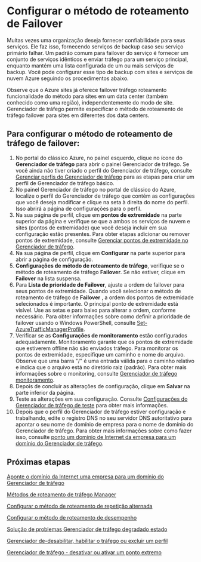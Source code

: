 <properties
   pageTitle="Configurar o método de roteamento de tráfego do Gerenciador de tráfego failover | Microsoft Azure"
   description="Este artigo ajudará você a configurar o método de roteamento de tráfego de failover no Gerenciador de tráfego"
   services="traffic-manager"
   documentationCenter=""
   authors="sdwheeler"
   manager="carmonm"
   editor="tysonn" />
<tags
   ms.service="traffic-manager"
   ms.devlang="na"
   ms.topic="article"
   ms.tgt_pltfrm="na"
   ms.workload="infrastructure-services"
   ms.date="10/18/2016"
   ms.author="sewhee" />
<!-- repub for nofollow -->

# <a name="configure-failover-routing-method"></a>Configurar o método de roteamento de Failover

Muitas vezes uma organização deseja fornecer confiabilidade para seus serviços. Ele faz isso, fornecendo serviços de backup caso seu serviço primário falhar. Um padrão comum para failover do serviço é fornecer um conjunto de serviços idênticos e enviar tráfego para um serviço principal, enquanto mantém uma lista configurada de um ou mais serviços de backup. Você pode configurar esse tipo de backup com sites e serviços de nuvem Azure seguindo os procedimentos abaixo.

Observe que o Azure sites já oferece failover tráfego roteamento funcionalidade do método para sites em um data center (também conhecido como uma região), independentemente do modo de site. Gerenciador de tráfego permite especificar o método de roteamento de tráfego failover para sites em diferentes dos data centers.

## <a name="to-configure-failover-traffic-routing-method"></a>Para configurar o método de roteamento de tráfego de failover:

1. No portal do clássico Azure, no painel esquerdo, clique no ícone do **Gerenciador de tráfego** para abrir o painel Gerenciador de tráfego. Se você ainda não tiver criado o perfil do Gerenciador de tráfego, consulte [Gerenciar perfis do Gerenciador de tráfego](traffic-manager-manage-profiles.md) para as etapas para criar um perfil de Gerenciador de tráfego básico.
2. No painel Gerenciador de tráfego no portal de clássico do Azure, localize o perfil do Gerenciador de tráfego que contém as configurações que você deseja modificar e clique na seta à direita do nome do perfil. Isso abrirá a página de configurações para o perfil.
3. Na sua página de perfil, clique em **pontos de extremidade** na parte superior da página e verifique se que a ambos os serviços de nuvem e sites (pontos de extremidade) que você deseja incluir em sua configuração estão presentes. Para obter etapas adicionar ou remover pontos de extremidade, consulte [Gerenciar pontos de extremidade no Gerenciador de tráfego](traffic-manager-endpoints.md).
4. Na sua página de perfil, clique em **Configurar** na parte superior para abrir a página de configuração.
5. **Configurações de método de roteamento de tráfego**, verifique se o método de roteamento de tráfego **Failover**. Se não estiver, clique em **Failover** na lista suspensa.
6. Para **Lista de prioridade de Failover**, ajuste a ordem de failover para seus pontos de extremidade. Quando você selecionar o método de roteamento de tráfego de **Failover** , a ordem dos pontos de extremidade selecionados é importante. O principal ponto de extremidade está visível. Use as setas e para baixo para alterar a ordem, conforme necessário. Para obter informações sobre como definir a prioridade de failover usando o Windows PowerShell, consulte [Set-AzureTrafficManagerProfile](http://go.microsoft.com/fwlink/p/?LinkId=400880).
7. Verificar se as **Configurações de monitoramento** estão configurados adequadamente. Monitoramento garante que os pontos de extremidade que estiverem offline não são enviados tráfego. Para monitorar os pontos de extremidade, especifique um caminho e nome do arquivo. Observe que uma barra "/" é uma entrada válida para o caminho relativo e indica que o arquivo está no diretório raiz (padrão). Para obter mais informações sobre o monitoring, consulte [Gerenciador de tráfego monitoramento](traffic-manager-monitoring.md).
8. Depois de concluir as alterações de configuração, clique em **Salvar** na parte inferior da página.
9. Teste as alterações em sua configuração. Consulte [Configurações do Gerenciador de tráfego de teste](traffic-manager-testing-settings.md) para obter mais informações.
10. Depois que o perfil do Gerenciador de tráfego estiver configuração e trabalhando, edite o registro DNS no seu servidor DNS autoritativo para apontar o seu nome de domínio de empresa para o nome de domínio do Gerenciador de tráfego. Para obter mais informações sobre como fazer isso, consulte [ponto um domínio de Internet da empresa para um domínio do Gerenciador de tráfego](traffic-manager-point-internet-domain.md).

## <a name="next-steps"></a>Próximas etapas

[Aponte o domínio da Internet uma empresa para um domínio do Gerenciador de tráfego](traffic-manager-point-internet-domain.md)

[Métodos de roteamento de tráfego Manager](traffic-manager-routing-methods.md)

[Configurar o método de roteamento de repetição alternada](traffic-manager-configure-round-robin-routing-method.md)

[Configurar o método de roteamento de desempenho](traffic-manager-configure-performance-routing-method.md)

[Solução de problemas Gerenciador de tráfego degradado estado](traffic-manager-troubleshooting-degraded.md)

[Gerenciador de-desabilitar, habilitar o tráfego ou excluir um perfil](disable-enable-or-delete-a-profile.md)

[Gerenciador de tráfego - desativar ou ativar um ponto extremo](disable-or-enable-an-endpoint.md)

